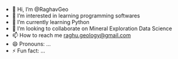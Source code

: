 - 👋 Hi, I’m @RaghavGeo
- 👀 I’m interested in learning programming softwares
- 🌱 I’m currently learning Python
- 💞️ I’m looking to collaborate on Mineral Exploration Data Science
- 📫 How to reach me raghu.geology@gmail.com
- 😄 Pronouns: ...
- ⚡ Fun fact: ...

<!---
RaghavGeo/RaghavGeo is a ✨ special ✨ repository because its `README.md` (this file) appears on your GitHub profile.
You can click the Preview link to take a look at your changes.
--->
